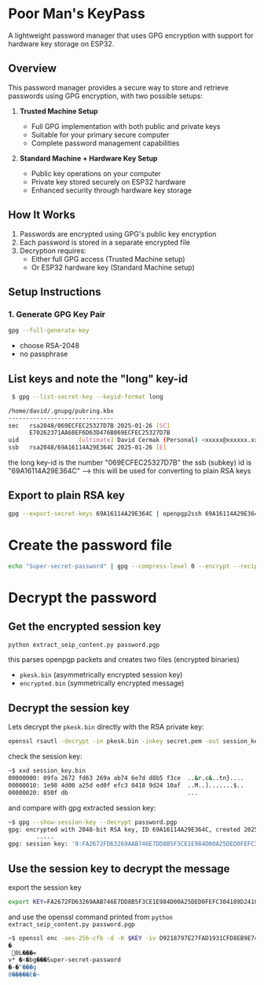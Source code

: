 # Poor Man's KeyPass

A lightweight password manager that uses GPG encryption with support for hardware key storage on ESP32.

## Overview

This password manager provides a secure way to store and retrieve passwords using GPG encryption, with two possible setups:

1. **Trusted Machine Setup**
   - Full GPG implementation with both public and private keys
   - Suitable for your primary secure computer
   - Complete password management capabilities

2. **Standard Machine + Hardware Key Setup**
   - Public key operations on your computer
   - Private key stored securely on ESP32 hardware
   - Enhanced security through hardware key storage

## How It Works

1. Passwords are encrypted using GPG's public key encryption
2. Each password is stored in a separate encrypted file
3. Decryption requires:
   - Either full GPG access (Trusted Machine setup)
   - Or ESP32 hardware key (Standard Machine setup)

## Setup Instructions

### 1. Generate GPG Key Pair

```bash
gpg --full-generate-key
```
* choose RSA-2048
* no passphrase

## List keys and note the "long" key-id

```bash
 $ gpg --list-secret-key --keyid-format long

/home/david/.gnupg/pubring.kbx
------------------------------
sec   rsa2048/069ECFEC25327D7B 2025-01-26 [SC]
      E70262371AA68EF6D63D476B069ECFEC25327D7B
uid                 [ultimate] David Cermak (Personal) <xxxxx@xxxxxx.xxx>
ssb   rsa2048/69A16114A29E364C 2025-01-26 [E]
```

the long key-id is the number "069ECFEC25327D7B"
the ssb (subkey) id is "69A16114A29E364C" --> this will be used for converting to plain RSA keys

## Export to plain RSA key

```bash
gpg --export-secret-keys 69A16114A29E364C | openpgp2ssh 69A16114A29E364C > secret.pem

```

# Create the password file

```bash
echo "Super-secret-password" | gpg --compress-level 0 --encrypt --recipient 069ECFEC25327D7B  --output password.pgp
```

# Decrypt the password

## Get the encrypted session key

```bash
python extract_seip_content.py password.pgp
```
this parses openpgp packets and creates two files (encrypted binaries)
* `pkesk.bin` (asymmetrically encrypted session key)
* `encrypted.bin` (symmetrically encrypted message)

## Decrypt the session key

Lets decrypt the `pkesk.bin` directly with the RSA private key:

```bash
openssl rsautl -decrypt -in pkesk.bin -inkey secret.pem -out session_key.bin
```
check the session key:
```bash
~$ xxd session_key.bin
00000000: 09fa 2672 fd63 269a ab74 6e7d d8b5 f3ce  ..&r.c&..tn}....
00000010: 1e98 4d00 a25d ed0f efc3 0418 9d24 10af  ..M..].......$..
00000020: 850f db                                  ...
```
and compare with gpg extracted session key:
```bash
~$ gpg --show-session-key --decrypt password.pgp 
gpg: encrypted with 2048-bit RSA key, ID 69A16114A29E364C, created 2025-01-26
        .....
gpg: session key: '9:FA2672FD63269AAB746E7DD8B5F3CE1E984D00A25DED0FEFC304189D2410AF85'
```

## Use the session key to decrypt the message

export the session key
```bash
export KEY=FA2672FD63269AAB746E7DD8B5F3CE1E984D00A25DED0FEFC304189D2410AF85
```
and use the openssl command printed from `python extract_seip_content.py password.pgp`

```bash
~$ openssl enc -aes-256-cfb -d -K $KEY -iv D9218797E27FAD1931CFD8EB9E74EEE5 -in encrypted.bin
�
 ֋0L���=
v* �<�bg���Super-secret-password
�-�"���g
8�����E�~
```
